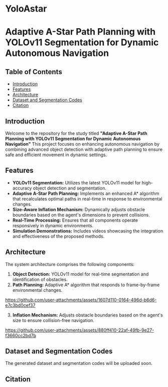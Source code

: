 # YoloAstar
# Adaptive A-Star Path Planning with YOLOv11 Segmentation for Dynamic Autonomous Navigation

## Table of Contents
- [Introduction](#introduction)
- [Features](#features)
- [Architecture](#architecture)
- [Dataset and Segmentation Codes](#dataset-and-segmentation-codes)
- [Citation](#citation)

## Introduction

Welcome to the repository for the study titled **"Adaptive A-Star Path Planning with YOLOv11 Segmentation for Dynamic Autonomous Navigation"** This project focuses on enhancing autonomous navigation by combining advanced object detection with adaptive path planning to ensure safe and efficient movement in dynamic settings.

## Features

- **YOLOv11 Segmentation:** Utilizes the latest YOLOv11 model for high-accuracy object detection and segmentation.
- **Adaptive A-Star Path Planning:** Implements an enhanced A* algorithm that recalculates optimal paths in real-time in response to environmental changes.
- **Size-Aware Inflation Mechanism:** Dynamically adjusts obstacle boundaries based on the agent's dimensions to prevent collisions.
- **Real-Time Processing:** Ensures that all components operate responsively in dynamic environments.
- **Simulation Demonstrations:** Includes videos showcasing the integration and effectiveness of the proposed methods.

## Architecture

The system architecture comprises the following components:

1. **Object Detection:** YOLOv11 model for real-time segmentation and identification of obstacles.
2. **Path Planning:** Adaptive A* algorithm that responds to frame-by-frame environmental changes.



https://github.com/user-attachments/assets/1607d110-0164-496d-b6d6-e7c3bd0cef37


   
3. **Inflation Mechanism:** Adjusts obstacle boundaries based on the agent's size to ensure collision-free navigation.



https://github.com/user-attachments/assets/880ff410-22af-49fb-9e27-f3660cc2bd7b

## Dataset and Segmentation Codes
The generated dataset and segmentation codes will be uploaded soon. 

## Citation




